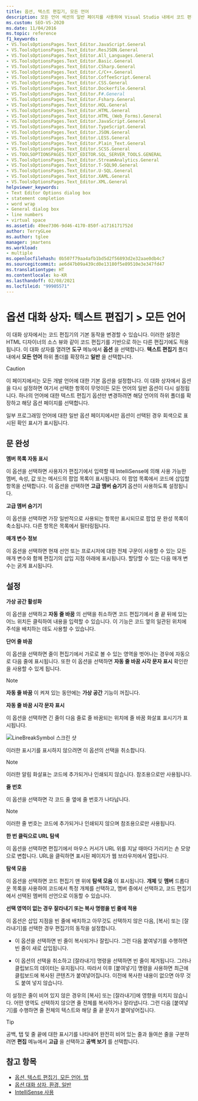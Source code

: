```yaml
---
title: 옵션, 텍스트 편집기, 모든 언어
description: 모든 언어 섹션의 일반 페이지를 사용하여 Visual Studio 내에서 코드 편집기의 기본 동작을 변경하는 방법을 알아봅니다.
ms.custom: SEO-VS-2020
ms.date: 11/04/2016
ms.topic: reference
f1_keywords:
- VS.ToolsOptionsPages.Text_Editor.JavaScript.General
- VS.ToolsOptionsPages.Text_Editor.ResJSON.General
- VS.ToolsOptionsPages.Text_Editor.All_Languages.General
- VS.ToolsOptionsPages.Text_Editor.Basic.General
- VS.ToolsOptionsPages.Text_Editor.CSharp.General
- VS.ToolsOptionsPages.Text_Editor.C/C++.General
- VS.ToolsOptionsPages.Text_Editor.CoffeeScript.General
- VS.ToolsOptionsPages.Text_Editor.CSS.General
- VS.ToolsOptionsPages.Text_Editor.Dockerfile.General
- VS.ToolsOptionsPages.Text_Editor.F#.General
- VS.ToolsOptionsPages.Text_Editor.Fsharp.General
- VS.ToolsOptionsPages.Text_Editor.HQL.General
- VS.ToolsOptionsPages.Text_Editor.HTML.General
- VS.ToolsOptionsPages.Text_Editor.HTML_(Web_Forms).General
- VS.ToolsOptionsPages.Text_Editor.JavaScript.General
- VS.ToolsOptionsPages.Text_Editor.TypeScript.General
- VS.ToolsOptionsPages.Text_Editor.JSON.General
- VS.ToolsOptionsPages.Text_Editor.LESS.General
- VS.ToolsOptionsPages.Text_Editor.Plain_Text.General
- VS.ToolsOptionsPages.Text_Editor.SCSS.General
- VS.TOOLSOPTIONSPAGES.TEXT_EDITOR.SQL_SERVER_TOOLS.GENERAL
- VS.ToolsOptionsPages.Text_Editor.StreamAnalytics.General
- VS.ToolsOptionsPages.Text_Editor.T-SQL90.General
- VS.ToolsOptionsPages.Text_Editor.U-SQL.General
- VS.ToolsOptionsPages.Text_Editor.XAML.General
- VS.ToolsOptionsPages.Text_Editor.XML.General
helpviewer_keywords:
- Text Editor Options dialog box
- statement completion
- word wrap
- General dialog box
- line numbers
- virtual space
ms.assetid: 49ee7306-9d46-4170-850f-a1716171752d
author: TerryGLee
ms.author: tglee
manager: jmartens
ms.workload:
- multiple
ms.openlocfilehash: 0b507f79aa4afb1bd5d2f56893d2e32aae0db4c7
ms.sourcegitcommit: ae6d47b09a439cd0e13180f5e89510e3e347fd47
ms.translationtype: HT
ms.contentlocale: ko-KR
ms.lasthandoff: 02/08/2021
ms.locfileid: "99905571"
---
```

# <a name="options-dialog-box-text-editor--all-languages"></a>옵션 대화 상자: 텍스트 편집기 \> 모든 언어

이 대화 상자에서는 코드 편집기의 기본 동작을 변경할 수 있습니다. 이러한 설정은 HTML 디자이너의 소스 뷰와 같이 코드 편집기를 기반으로 하는 다른 편집기에도 적용됩니다. 이 대화 상자를 열려면 **도구** 메뉴에서 **옵션** 을 선택합니다. **텍스트 편집기** 폴더 내에서 **모든 언어** 하위 폴더를 확장하고 **일반** 을 선택합니다.

> [!CAUTION]
> 이 페이지에서는 모든 개발 언어에 대한 기본 옵션을 설정합니다. 이 대화 상자에서 옵션을 다시 설정하면 여기서 선택한 항목이 무엇이든 모든 언어의 일반 옵션이 다시 설정됩니다. 하나의 언어에 대한 텍스트 편집기 옵션만 변경하려면 해당 언어의 하위 폴더를 확장하고 해당 옵션 페이지를 선택합니다.

일부 프로그래밍 언어에 대한 일반 옵션 페이지에서만 옵션이 선택된 경우 회색으로 표시된 확인 표시가 표시됩니다.

## <a name="statement-completion"></a>문 완성

**멤버 목록 자동 표시**

이 옵션을 선택하면 사용자가 편집기에서 입력할 때 IntelliSense에 의해 사용 가능한 멤버, 속성, 값 또는 메서드의 팝업 목록이 표시됩니다. 이 팝업 목록에서 코드에 삽입할 항목을 선택합니다. 이 옵션을 선택하면 **고급 멤버 숨기기** 옵션이 사용하도록 설정됩니다.

**고급 멤버 숨기기**

이 옵션을 선택하면 가장 일반적으로 사용되는 항목만 표시되므로 팝업 문 완성 목록이 축소됩니다. 다른 항목은 목록에서 필터링됩니다.

**매개 변수 정보**

이 옵션을 선택하면 현재 선언 또는 프로시저에 대한 전체 구문이 사용할 수 있는 모든 매개 변수와 함께 편집기의 삽입 지점 아래에 표시됩니다. 할당할 수 있는 다음 매개 변수는 굵게 표시됩니다.

## <a name="settings"></a>설정

**가상 공간 활성화**

이 옵션을 선택하고 **자동 줄 바꿈** 의 선택을 취소하면 코드 편집기에서 줄 끝 뒤에 있는 어느 위치든 클릭하여 내용을 입력할 수 있습니다. 이 기능은 코드 옆의 일관된 위치에 주석을 배치하는 데도 사용할 수 있습니다.

**단어 줄 바꿈**

이 옵션을 선택하면 줄이 편집기에서 가로로 볼 수 있는 영역을 벗어나는 경우에 자동으로 다음 줄에 표시됩니다. 또한 이 옵션을 선택하면 **자동 줄 바꿈 시각 문자 표시** 확인란을 사용할 수 있게 됩니다.

> [!NOTE]
> **자동 줄 바꿈** 이 켜져 있는 동안에는 **가상 공간** 기능이 꺼집니다.

**자동 줄 바꿈 시각 문자 표시**

이 옵션을 선택하면 긴 줄이 다음 줄로 줄 바꿈되는 위치에 줄 바꿈 화살표 표시기가 표시됩니다.

![LineBreakSymbol 스크린 샷](../../ide/reference/media/linebreak.gif)

이러한 표시기를 표시하지 않으려면 이 옵션의 선택을 취소합니다.

> [!NOTE]
> 이러한 알림 화살표는 코드에 추가되거나 인쇄되지 않습니다. 참조용으로만 사용됩니다.

**줄 번호**

이 옵션을 선택하면 각 코드 줄 옆에 줄 번호가 나타납니다.

> [!NOTE]
> 이러한 줄 번호는 코드에 추가되거나 인쇄되지 않으며 참조용으로만 사용됩니다.

**한 번 클릭으로 URL 탐색**

이 옵션을 선택하면 편집기에서 마우스 커서가 URL 위를 지날 때마다 가리키는 손 모양으로 변합니다. URL을 클릭하면 표시된 페이지가 웹 브라우저에서 열립니다.

**탐색 모음**

이 옵션을 선택하면 코드 편집기 맨 위에 **탐색 모음** 이 표시됩니다. **개체** 및 **멤버** 드롭다운 목록을 사용하여 코드에서 특정 개체를 선택하고, 멤버 중에서 선택하고, 코드 편집기에서 선택된 멤버의 선언으로 이동할 수 있습니다.

**선택 영역이 없는 경우 잘라내기 또는 복사 명령을 빈 줄에 적용**

이 옵션은 삽입 지점을 빈 줄에 배치하고 아무것도 선택하지 않은 다음, [복사] 또는 [잘라내기]를 선택한 경우 편집기의 동작을 설정합니다.

- 이 옵션을 선택하면 빈 줄이 복사되거나 잘립니다. 그런 다음 붙여넣기를 수행하면 빈 줄이 새로 삽입됩니다.

- 이 옵션의 선택을 취소하고 [잘라내기] 명령을 선택하면 빈 줄이 제거됩니다. 그러나 클립보드의 데이터는 유지됩니다. 따라서 이후 [붙여넣기] 명령을 사용하면 최근에 클립보드에 복사된 콘텐츠가 붙여넣어집니다. 이전에 복사한 내용이 없으면 아무 것도 붙여 넣지 않습니다.

이 설정은 줄이 비어 있지 않은 경우의 [복사] 또는 [잘라내기]에 영향을 미치지 않습니다. 어떤 영역도 선택하지 않으면 줄 전체를 복사하거나 잘라냅니다. 그런 다음 [붙여넣기]를 수행하면 줄 전체의 텍스트와 해당 줄 끝 문자가 붙여넣어집니다.

> [!TIP]
> 공백, 탭 및 줄 끝에 대한 표시기를 나타내어 완전히 비어 있는 줄과 들여쓴 줄을 구분하려면 **편집** 메뉴에서 **고급** 을 선택하고 **공백 보기** 를 선택합니다.

## <a name="see-also"></a>참고 항목

- [옵션, 텍스트 편집기, 모든 언어, 탭](../../ide/reference/options-text-editor-all-languages-tabs.md)
- [옵션 대화 상자, 환경, 일반](../../ide/reference/general-environment-options-dialog-box.md)
- [IntelliSense 사용](../../ide/using-intellisense.md)
